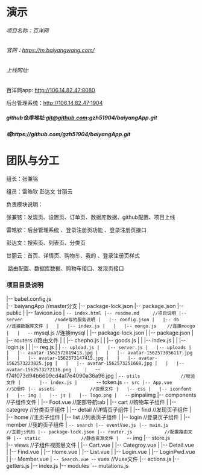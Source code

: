 # 演示

###### 项目名称：百洋网

###### 官网：<https://m.baiyangwang.com/> 

###### 上线网址:

百洋网app: http://106.14.82.47:8080

后台管理系统：http://106.14.82.47:1904

##### github仓库地址:git@github.com:gzh51904/baiyangApp.git

##### 或https://github.com/gzh51904/baiyangApp.git

# 团队与分工

组长：张兼铭 

组员：雷皓钦   彭达文  甘丽云

负责模块说明：

张兼铭：发现页、设置页、订单页、数据库数据、github配置、项目上线 

雷皓钦：后台管理系统 、登录注册页功能 、登录注册页接口 

彭达文：搜索页、列表页、分类页

甘丽云：首页、详情页、购物车、我的 、登录注册页样式

​		路由配置、数据库数据、购物车接口、发现页接口 

### 项目目录说明

 |-- babel.config.js     
|-- baiyangApp        //master分支
|-- package-lock.json
|-- package.json
|-- public
|   |-- favicon.ico
|   `-- index.html
|-- readme.md     //项目说明
|-- server            /node写的服务说明
|   |-- config.json
|   |-- db              //连接数据库文件
|   |   |-- index.js
|   |   |-- mongo.js    //连接moogo
|   |   `-- mysql.js      //连接mysql
|   |-- package-lock.json
|   |-- package.json
|   |-- routers             //路由文件
|   |   |-- chepho.js
|   |   |-- goods.js
|   |   |-- index.js
|   |   |-- login.js
|   |   |-- reg.js
|   |   `-- upload.js
|   |-- server.js
|   |-- uploads
|   |   |-- avatar-1562572819413.jpg
|   |   |-- avatar-1562573056117.jpg
|   |   |-- avatar-1562573147415.jpg
|   |   |-- avatar-1562573223825.jpg
|   |   |-- avatar-1562573251668.jpg
|   |   |-- avatar-1562573272116.png
|   |   `-- f74f073d94b6609cd4a17e4090a36a96.jpg
|   `-- utils               //校验文件
|       |-- index.js
|       `-- token.js
`-- src
|-- App.vue          //父组件
|-- assets             //资源文件
|   |-- css
|   |-- iconfont
|   |-- img
|   |-- js
|   |-- logo.png
|   `-- pinpaiimg
|-- components       //子组件文件
|   |-- Foot.vue       //底部导航tab
|   |-- cart                //购物车子组件
|   |-- categroy         //分类页子组件
|   |-- detail             //详情页子组件
|   |-- find                //发现页子组件
|   |-- home             //主页子组件
|   |-- list                  //列表页子组件
|   |-- login              //登录页子组件
|   |-- member       //我的页子组件
|   `-- search
|-- eventVue.js
|-- main.js              //主要js代码
|-- package-lock.json
|-- router.js            //配置路由文件
|-- static               //静态资源文件
|   `-- img
|-- store.js           
|-- views               //子组件视图层文件
|   |-- Cart.vue
|   |-- Categroy.vue
|   |-- Detail.vue
|   |-- Find.vue
|   |-- Home.vue
|   |-- List.vue
|   |-- Login.vue
|   |-- LoginPwd.vue
|   |-- Member.vue
|   `-- Search.vue
`-- vuex                //Vuex文件
|-- actions.js
|-- getters.js
|-- index.js
|-- modules
`-- mutations.js







